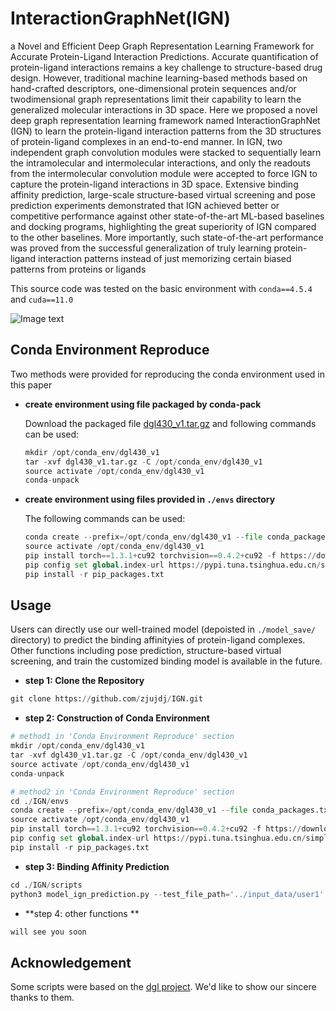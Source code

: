 # InteractionGraphNet(IGN)
a Novel and Efficient Deep Graph Representation Learning Framework for Accurate Protein-Ligand Interaction Predictions.
Accurate quantification of protein-ligand interactions remains a key challenge to structure-based drug design. However, 
traditional machine learning-based methods based on hand-crafted descriptors, one-dimensional protein sequences and/or 
twodimensional graph representations limit their capability to learn the generalized molecular interactions in 3D space. 
Here we proposed a novel deep graph representation learning framework named InteractionGraphNet (IGN) to learn the 
protein-ligand interaction patterns from the 3D structures of protein-ligand complexes in an end-to-end manner. 
In IGN, two independent graph convolution modules were stacked to sequentially learn the intramolecular and 
intermolecular interactions, and only the readouts from the intermolecular convolution module were accepted to force
IGN to capture the protein-ligand interactions in 3D space. Extensive binding affinity
prediction, large-scale structure-based virtual screening and pose prediction
experiments demonstrated that IGN achieved better or competitive performance
against other state-of-the-art ML-based baselines and docking programs, highlighting
the great superiority of IGN compared to the other baselines. More importantly, such
state-of-the-art performance was proved from the successful generalization of truly
learning protein-ligand interaction patterns instead of just memorizing certain biased
patterns from proteins or ligands

This source code was tested on the basic environment with `conda==4.5.4` and `cuda==11.0`

![Image text](https://github.com/zjujdj/IGN/tree/master/fig/workflow_new.jpg)
## Conda Environment Reproduce
Two methods were provided for reproducing the conda environment used in this paper
- **create environment using file packaged by conda-pack**
    
    Download the packaged file [dgl430_v1.tar.gz](https://drive.google.com/file/d/1Rls2ydUSoEjW_rRnvXBzBCcoB4YvcWLQ/view?usp=sharing) 
    and following commands can be used:
    ```python
    mkdir /opt/conda_env/dgl430_v1
    tar -xvf dgl430_v1.tar.gz -C /opt/conda_env/dgl430_v1
    source activate /opt/conda_env/dgl430_v1
    conda-unpack
    ```
  
- **create environment using files provided in `./envs` directory**
    
    The following commands can be used:
    ```python
    conda create --prefix=/opt/conda_env/dgl430_v1 --file conda_packages.txt
    source activate /opt/conda_env/dgl430_v1
    pip install torch==1.3.1+cu92 torchvision==0.4.2+cu92 -f https://download.pytorch.org/whl/torch_stable.html
    pip config set global.index-url https://pypi.tuna.tsinghua.edu.cn/simple
    pip install -r pip_packages.txt

    ```
  
## Usage
Users can directly use our well-trained model (depoisted in `./model_save/` directory) to predict the binding affinityies of 
protein-ligand complexes. Other functions including pose prediction, structure-based virtual screening, and 
train the customized binding model is available in the future.
- **step 1: Clone the Repository**
```python
git clone https://github.com/zjujdj/IGN.git
```

- **step 2: Construction of Conda Environment**
```python
# method1 in 'Conda Environment Reproduce' section
mkdir /opt/conda_env/dgl430_v1
tar -xvf dgl430_v1.tar.gz -C /opt/conda_env/dgl430_v1
source activate /opt/conda_env/dgl430_v1
conda-unpack

# method2 in 'Conda Environment Reproduce' section
cd ./IGN/envs
conda create --prefix=/opt/conda_env/dgl430_v1 --file conda_packages.txt
source activate /opt/conda_env/dgl430_v1
pip install torch==1.3.1+cu92 torchvision==0.4.2+cu92 -f https://download.pytorch.org/whl/torch_stable.html
pip config set global.index-url https://pypi.tuna.tsinghua.edu.cn/simple
pip install -r pip_packages.txt
```

- **step 3: Binding Affinity Prediction**
```python
cd ./IGN/scripts
python3 model_ign_prediction.py --test_file_path='../input_data/user1'
```

- **step 4: other functions **
```python
will see you soon
```

## Acknowledgement
Some scripts were based on the [dgl project](https://github.com/awslabs/dgl-lifesci/blob/master/python/dgllife/model/gnn/attentivefp.py). 
We'd like to show our sincere thanks to them.

